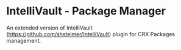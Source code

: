 # IntelliVault - Package Manager

An extended version of IntelliVault (https://github.com/shsteimer/IntelliVault) plugin for CRX Packages management.
